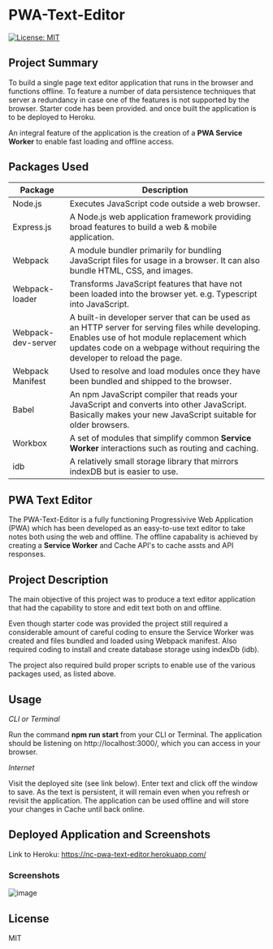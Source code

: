 # PWA-Text-Editor

[![License: MIT](https://img.shields.io/badge/license-MIT-yellow.svg)](https://opensource.org/licenses/MIT)

## Project Summary

To build a single page text editor application that runs in the browser and functions offline. To feature a number of data persistence techniques that server a redundancy in case one of the features is not supported by the browser. Starter code has been provided. 
and once built the application is to be deployed to Heroku.

An integral feature of the application is the creation of a **PWA Service Worker** to enable fast loading and offline access.

## Packages Used

|          Package               |                                      Description                                                                             |
| ------------------------------ | ---------------------------------------------------------------------------------------------------------------------------- |
| Node.js                        |Executes JavaScript code outside a web browser.
| Express.js                     |A Node.js web application framework providing broad features to build a web & mobile application.                        |
Webpack  |A module bundler primarily for bundling JavaScript files for usage in a browser. It can also bundle HTML, CSS, and images. 
|Webpack-loader  | Transforms JavaScript features that have not been loaded into the browser yet. e.g. Typescript into JavaScript.                                                                              |
|Webpack-dev-server     | A built-in developer server that can be used as an HTTP server for serving files while developing. Enables use of hot module replacement which updates code on a webpage without requiring the developer to reload the page.
|Webpack Manifest              | Used to resolve and load modules once they have been bundled and shipped to the browser.
|Babel                  |An npm JavaScript compiler that reads your JavaScript and converts into other JavaScript. Basically makes your new JavaScript suitable for older browsers.
| Workbox | A set of modules that simplify common **Service Worker** interactions such as routing and caching.
|idb  | A relatively small storage library that mirrors indexDB but is easier to use.| 

## PWA Text Editor

The PWA-Text-Editor is a fully functioning Progressivive Web Application (PWA) which has been developed as an easy-to-use text editor to take notes both using the web and offline. The offline capabality is achieved by creating a **Service Worker** and Cache API's to cache assts and API responses. 

## Project Description
 
The main objective of this project was to produce a text editor application that had the capability to store and edit text both on and offline.

Even though starter code was provided the project still required a considerable amount of careful coding to ensure the Service Worker was created and files bundled and loaded using Webpack manifest. Also required coding to install and create database storage using indexDb (idb). 

The project also required build proper scripts to enable use of the various packages used, as listed above.

## Usage

*CLI or Terminal*

Run the command **npm run start** from your CLI or Terminal. The application should be listening on http://localhost:3000/, which you can access in your browser.

*Internet*

Visit the deployed site (see link below). Enter text and click off the window to save. As the text is persistent, it will remain even when you refresh or revisit the application. The application can be used offline and will store your changes in Cache until back online.

## Deployed Application and Screenshots

Link to Heroku: https://nc-pwa-text-editor.herokuapp.com/

### Screenshots

![image](https://user-images.githubusercontent.com/115671306/232265817-f9e0ad76-4bc0-4fe0-b668-5fa78a90f606.png)




## License

MIT 



